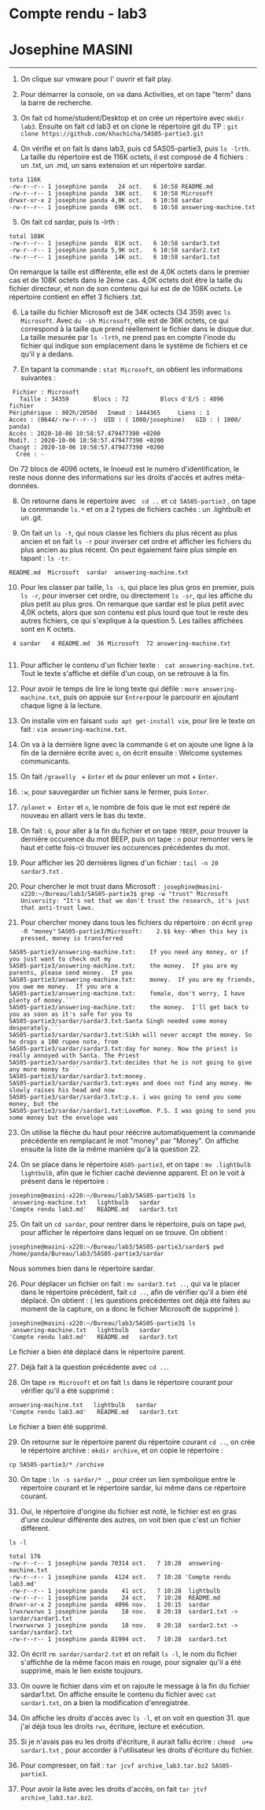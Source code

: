 # Compte rendu - lab3
# Josephine MASINI

--------------------

1. On clique sur vmware pour l' ouvrir et fait play.

2. Pour démarrer la console, on va dans Activities, et on tape "term" dans la barre de recherche.

3. On fait cd home/student/Desktop et on crée un répertoire avec ```mkdir lab3```. Ensuite on fait cd lab3 et on clone le répertoire git du TP :
```git clone https://github.com/khachicha/5AS05-partie3.git```

4. On vérifie et on fait ls dans lab3, puis cd 5AS05-partie3, puis ```ls -lrth```. La taille du répertoire est de 116K octets, il est composé de 4 fichiers : un .txt, un .md, un sans extension et un répertoire sardar.

```
tota 116K
-rw-r--r-- 1 josephine panda   24 oct.   6 10:58 README.md
-rw-r--r-- 1 josephine panda  34K oct.   6 10:58 Microsoft
drwxr-xr-x 2 josephine panda 4,0K oct.   6 10:58 sardar
-rw-r--r-- 1 josephine panda  69K oct.   6 10:58 answering-machine.txt

``` 
5. On fait cd sardar, puis ls -lrth :

```
total 108K
-rw-r--r-- 1 josephine panda  81K oct.   6 10:58 sardar3.txt
-rw-r--r-- 1 josephine panda 5,9K oct.   6 10:58 sardar2.txt
-rw-r--r-- 1 josephine panda  14K oct.   6 10:58 sardar1.txt

```
On remarque la taille est différente, elle est de 4,0K octets dans le premier cas et de 108K octets dans le 2ème cas. 4,0K octets doit être la taille du fichier directeur, et non de son contenu qui lui est de de 108K octets. Le répertoire contient en effet 3 fichiers .txt.

6. La taille du fichier Microsoft est de 34K octects (34 359) avec ```ls Microsoft```. Avec ```du -sh Microsoft```, elle est de 36K octets, ce qui correspond à la taille que prend réellement le fichier dans le disque dur. La taille mesurée par ```ls -lrth```, ne prend pas en compte l'inode du fichier qui indique son emplacement dans le système de fichiers et ce qu'il y a dedans.

7. En tapant la commande : ```stat Microsoft```, on obtient les informations suivantes :

```
 Fichier : Microsoft
   Taille : 34359     	Blocs : 72         Blocs d'E/S : 4096   fichier
Périphérique : 802h/2050d	Inœud : 1444365     Liens : 1
Accès : (0644/-rw-r--r--)  UID : ( 1000/josephine)   GID : ( 1000/   panda)
Accès : 2020-10-06 10:58:57.479477390 +0200
Modif. : 2020-10-06 10:58:57.479477390 +0200
Changt : 2020-10-06 10:58:57.479477390 +0200
  Créé : -

```
On 72 blocs de 4096 octets, le Inoeud est le numéro d'identification, le reste nous donne des informations sur les droits d'accès et autres méta-données.

8. On retourne dans le répertoire avec ``` cd ..``` et ```cd 5AS05-partie3``` , on tape la conmmande ```ls.*``` et on a 2 types de fichiers cachés : un .lightbulb et un .git.

9. On fait un ```ls -t```, qui nous classe les fichiers du plus récent au plus ancien et on fait ```ls -r``` pour inverser cet ordre et afficher les fichiers du plus ancien au plus récent. On peut également faire plus simple en tapant : ``` ls -tr ```.

```
README.md  Microsoft  sardar  answering-machine.txt

```

10. Pour les classer par taille, ```ls -s```, qui place les plus gros en premier, puis ```ls -r```, pour inverser cet ordre, ou directement ```ls -sr```, qui les affiche du plus petit au plus gros.
On remarque que sardar est le plus petit avec 4,0K octets, alors que son contenu est plus lourd que tout le reste des autres fichiers, ce qui s'explique à la question 5. Les tailles affichées sont en K octets.

```
 4 sardar   4 README.md  36 Microsoft  72 answering-machine.txt
 
 ```
 11. Pour afficher le contenu d'un fichier texte : ``` cat answering-machine.txt```. Tout le texte s'affiche et défile d'un coup, on se retrouve à la fin.
 
 12. Pour avoir le temps de lire le long texte qui défile : ```more answering-machine.txt```, puis on appuie sur ```Entrer```pour le parcourir en ajoutant chaque ligne à la lecture.
 
 13. On installe vim en faisant ```sudo apt get-install vim```, pour lire le texte on fait : ```vim answering-machine.txt```.
 
 14. On va à la dernière ligne avec la commande ```G``` et on ajoute une ligne à la fin de la dernière écrite avec ```o```, on écrit ensuite : Welcome systemes communicants.
 
 15. On fait ```/gravelly ``` + ```Enter``` et ```dw``` pour enlever un mot + ```Enter```.
 
 16. ```:w```, pour sauvegarder un fichier sans le fermer, puis ```Enter```.
 
 17. ```/planet``` + ``` Enter``` et ```n```, le nombre de fois que le mot est repéré de nouveau en allant vers le bas du texte.
 
 19. On fait : ```G```, pour aller à la fin du fichier et on tape ```?BEEP```, pour trouver la dernière occurence du mot BEEP, puis on tape : ```n``` pour remonter vers le haut et cette fois-ci trouver les occurences précédentes du mot.
 
 20. Pour afficher les 20 dernières lignes d'un fichier : ``` tail -n 20 sardar3.txt ``` .
  
 21. Pour chercher le mot trust dans Microsoft :``` josephine@masini-x220:~/Bureau/lab3/5AS05-partie3$ grep -w "trust" Microsoft```
 ```University: "It's not that we don't trust the research, it's just that anti-trust laws.```

22. Pour chercher money dans tous les fichiers du répertoire : on écrit ```grep -R "money"```  ```5AS05-partie3/Microsoft:    2.$$ key--When this key is pressed, money is transferred```
```
5AS05-partie3/answering-machine.txt:	If you need any money, or if you just want to check out my
5AS05-partie3/answering-machine.txt:	the money.  If you are my parents, please send money.  If you
5AS05-partie3/answering-machine.txt:	money.  If you are my friends, you owe me money.  If you are a
5AS05-partie3/answering-machine.txt:	female, don't worry, I have plenty of money.```
5AS05-partie3/answering-machine.txt:	the money.  I'll get back to you as soon as it's safe for you to
5AS05-partie3/sardar/sardar3.txt:Santa Singh needed some money desperately.```
5AS05-partie3/sardar/sardar3.txt:Sikh will never accept the money. So he drops a 100 rupee note, from
5AS05-partie3/sardar/sardar3.txt:day for money. Now the priest is really annoyed with Santa. The Priest
5AS05-partie3/sardar/sardar3.txt:decides that he is not going to give any more money to```
5AS05-partie3/sardar/sardar3.txt:money.
5AS05-partie3/sardar/sardar3.txt:eyes and does not find any money. He slowly raises his head and now
5AS05-partie3/sardar/sardar3.txt:p.s. i was going to send you some money, but the
5AS05-partie3/sardar/sardar1.txt:LoveMom. P.S. I was going to send you some money but the envelope was
```

23. On utilise la flèche du haut pour réécrire automatiquement la commande précédente en remplacant le mot "money" par "Money". On affiche ensuite la liste de la même manière qu'à la question 22.

24. On se place dans le répertoire ```AS05-partie3```, et on tape : ```mv .lightbulb lightbulb```, afin que le fichier caché devienne apparent. Et on le voit à présent dans le répertoire :
```
josephine@masini-x220:~/Bureau/lab3/5AS05-partie3$ ls
 answering-machine.txt   lightbulb   sardar
'Compte rendu lab3.md'   README.md   sardar3.txt
```

25. On fait un ```cd sardar```, pour rentrer dans le répertoire, puis on tape ```pwd```, pour afficher le répertoire dans lequel on se trouve. On obtient :
```
josephine@masini-x220:~/Bureau/lab3/5AS05-partie3/sardar$ pwd
/home/panda/Bureau/lab3/5AS05-partie3/sardar
```
Nous sommes bien dans le répertoire sardar.

26. Pour déplacer un fichier on fait : ```mv sardar3.txt ..```, qui va le placer dans le répertoire précédent, fait ```cd ..```, afin de vérifier qu'il a bien été déplacé. On obtient : ( les questions précédentes ont déjà été faites au moment de la capture, on a donc le fichier Microsoft de supprimé ).
```
josephine@masini-x220:~/Bureau/lab3/5AS05-partie3$ ls
 answering-machine.txt   lightbulb   sardar
'Compte rendu lab3.md'   README.md   sardar3.txt

```
Le fichier a bien été déplacé dans le répertoire parent.

27. Déjà fait à la question précédente avec ```cd ..```.

28. On tape ```rm Microsoft``` et on fait ```ls``` dans le répertoire courant pour vérifier qu'il a été supprimé :
```
answering-machine.txt   lightbulb   sardar
'Compte rendu lab3.md'   README.md   sardar3.txt
```
Le fichier a bien été supprimé.

29. On retourne sur le répertoire parent du répertoire courant ```cd ..```, on crée le répertoire archive : ```mkdir archive```, et on copie le répertoire :
```
cp 5AS05-partie3/* /archive

```
30. On tape : ```ln -s sardar/* .```, pour créer un lien symbolique entre le répertoire courant et le répertoire sardar, lui même dans ce répertoire courant.

31. Oui, le répertoire d'origine du fichier est noté, le fichier est en gras d'une couleur différente des autres, on voit bien que c'est un fichier différent.
```
ls -l

total 176
-rw-r--r-- 1 josephine panda 70314 oct.   7 10:28  answering-machine.txt
-rw-r--r-- 1 josephine panda  4124 oct.   7 10:28 'Compte rendu lab3.md'
-rw-r--r-- 1 josephine panda    41 oct.   7 10:28  lightbulb
-rw-r--r-- 1 josephine panda    24 oct.   7 10:28  README.md
drwxr-xr-x 2 josephine panda  4096 nov.   1 20:15  sardar
lrwxrwxrwx 1 josephine panda    18 nov.   8 20:18  sardar1.txt -> sardar/sardar1.txt
lrwxrwxrwx 1 josephine panda    18 nov.   8 20:18  sardar2.txt -> sardar/sardar2.txt
-rw-r--r-- 1 josephine panda 81994 oct.   7 10:28  sardar3.txt

```
32. On écrit ```rm sardar/sardar2.txt``` et on refait ```ls -l```, le nom du fichier s'affichhe de la même facon mais en rouge, pour signaler qu'il a été supprimé, mais le lien existe toujours.

33. On ouvre le fichier dans vim et on rajoute le message à la fin du fichier sardar1.txt. On affiche ensuite le contenu du fichier avec ```cat sardar1.txt```, on a bien la modification d'enregistrée.

34. On affiche les droits d'accès avec ```ls -l```, et on voit en question 31. que j'ai déjà tous les droits ```rwx```, écriture, lecture et exécution. 

35. Si je n'avais pas eu les droits d'écriture, il aurait fallu écrire : ```chmod  u+w sardar1.txt``` , pour accorder à l'utilisateur les droits d'écriture du fichier.

36. Pour compresser, on fait : ```tar jcvf archive_lab3.tar.bz2 5AS05-partie3```.

37. Pour avoir la liste avec les droits d'accès, on fait ```tar jtvf archive_lab3.tar.bz2```.




